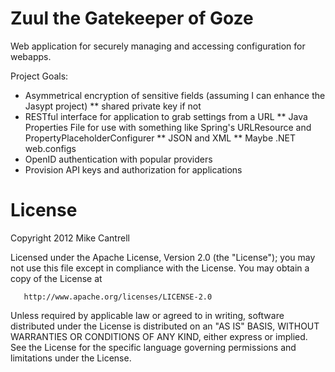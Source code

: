 # Zuul the Gatekeeper of Goze

Web application for securely managing and accessing configuration for webapps.

Project Goals:

* Asymmetrical encryption of sensitive fields (assuming I can enhance the Jasypt project)
** shared private key if not
* RESTful interface for application to grab settings from a URL
** Java Properties File for use with something like Spring's URLResource and PropertyPlaceholderConfigurer
** JSON and XML
** Maybe .NET web.configs
* OpenID authentication with popular providers
* Provision API keys and authorization for applications


# License

   Copyright 2012 Mike Cantrell

   Licensed under the Apache License, Version 2.0 (the "License");
   you may not use this file except in compliance with the License.
   You may obtain a copy of the License at

       http://www.apache.org/licenses/LICENSE-2.0

   Unless required by applicable law or agreed to in writing, software
   distributed under the License is distributed on an "AS IS" BASIS,
   WITHOUT WARRANTIES OR CONDITIONS OF ANY KIND, either express or implied.
   See the License for the specific language governing permissions and
   limitations under the License. 
   
   